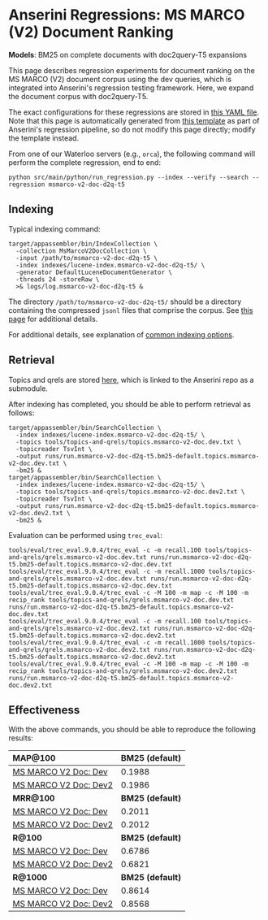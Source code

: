 # Anserini Regressions: MS MARCO (V2) Document Ranking

**Models**: BM25 on complete documents with doc2query-T5 expansions

This page describes regression experiments for document ranking on the MS MARCO (V2) document corpus using the dev queries, which is integrated into Anserini's regression testing framework.
Here, we expand the document corpus with doc2query-T5.

The exact configurations for these regressions are stored in [this YAML file](../../src/main/resources/regression/msmarco-v2-doc-d2q-t5.yaml).
Note that this page is automatically generated from [this template](../../src/main/resources/docgen/templates/msmarco-v2-doc-d2q-t5.template) as part of Anserini's regression pipeline, so do not modify this page directly; modify the template instead.

From one of our Waterloo servers (e.g., `orca`), the following command will perform the complete regression, end to end:

```
python src/main/python/run_regression.py --index --verify --search --regression msmarco-v2-doc-d2q-t5
```

## Indexing

Typical indexing command:

```
target/appassembler/bin/IndexCollection \
  -collection MsMarcoV2DocCollection \
  -input /path/to/msmarco-v2-doc-d2q-t5 \
  -index indexes/lucene-index.msmarco-v2-doc-d2q-t5/ \
  -generator DefaultLuceneDocumentGenerator \
  -threads 24 -storeRaw \
  >& logs/log.msmarco-v2-doc-d2q-t5 &
```

The directory `/path/to/msmarco-v2-doc-d2q-t5/` should be a directory containing the compressed `jsonl` files that comprise the corpus.
See [this page](../../docs/experiments-msmarco-v2.md) for additional details.

For additional details, see explanation of [common indexing options](../../docs/common-indexing-options.md).

## Retrieval

Topics and qrels are stored [here](https://github.com/castorini/anserini-tools/tree/master/topics-and-qrels), which is linked to the Anserini repo as a submodule.

After indexing has completed, you should be able to perform retrieval as follows:

```
target/appassembler/bin/SearchCollection \
  -index indexes/lucene-index.msmarco-v2-doc-d2q-t5/ \
  -topics tools/topics-and-qrels/topics.msmarco-v2-doc.dev.txt \
  -topicreader TsvInt \
  -output runs/run.msmarco-v2-doc-d2q-t5.bm25-default.topics.msmarco-v2-doc.dev.txt \
  -bm25 &
target/appassembler/bin/SearchCollection \
  -index indexes/lucene-index.msmarco-v2-doc-d2q-t5/ \
  -topics tools/topics-and-qrels/topics.msmarco-v2-doc.dev2.txt \
  -topicreader TsvInt \
  -output runs/run.msmarco-v2-doc-d2q-t5.bm25-default.topics.msmarco-v2-doc.dev2.txt \
  -bm25 &
```

Evaluation can be performed using `trec_eval`:

```
tools/eval/trec_eval.9.0.4/trec_eval -c -m recall.100 tools/topics-and-qrels/qrels.msmarco-v2-doc.dev.txt runs/run.msmarco-v2-doc-d2q-t5.bm25-default.topics.msmarco-v2-doc.dev.txt
tools/eval/trec_eval.9.0.4/trec_eval -c -m recall.1000 tools/topics-and-qrels/qrels.msmarco-v2-doc.dev.txt runs/run.msmarco-v2-doc-d2q-t5.bm25-default.topics.msmarco-v2-doc.dev.txt
tools/eval/trec_eval.9.0.4/trec_eval -c -M 100 -m map -c -M 100 -m recip_rank tools/topics-and-qrels/qrels.msmarco-v2-doc.dev.txt runs/run.msmarco-v2-doc-d2q-t5.bm25-default.topics.msmarco-v2-doc.dev.txt
tools/eval/trec_eval.9.0.4/trec_eval -c -m recall.100 tools/topics-and-qrels/qrels.msmarco-v2-doc.dev2.txt runs/run.msmarco-v2-doc-d2q-t5.bm25-default.topics.msmarco-v2-doc.dev2.txt
tools/eval/trec_eval.9.0.4/trec_eval -c -m recall.1000 tools/topics-and-qrels/qrels.msmarco-v2-doc.dev2.txt runs/run.msmarco-v2-doc-d2q-t5.bm25-default.topics.msmarco-v2-doc.dev2.txt
tools/eval/trec_eval.9.0.4/trec_eval -c -M 100 -m map -c -M 100 -m recip_rank tools/topics-and-qrels/qrels.msmarco-v2-doc.dev2.txt runs/run.msmarco-v2-doc-d2q-t5.bm25-default.topics.msmarco-v2-doc.dev2.txt
```

## Effectiveness

With the above commands, you should be able to reproduce the following results:

| **MAP@100**                                                                                                  | **BM25 (default)**|
|:-------------------------------------------------------------------------------------------------------------|-----------|
| [MS MARCO V2 Doc: Dev](https://microsoft.github.io/msmarco/TREC-Deep-Learning.html)                          | 0.1988    |
| [MS MARCO V2 Doc: Dev2](https://microsoft.github.io/msmarco/TREC-Deep-Learning.html)                         | 0.1986    |
| **MRR@100**                                                                                                  | **BM25 (default)**|
| [MS MARCO V2 Doc: Dev](https://microsoft.github.io/msmarco/TREC-Deep-Learning.html)                          | 0.2011    |
| [MS MARCO V2 Doc: Dev2](https://microsoft.github.io/msmarco/TREC-Deep-Learning.html)                         | 0.2012    |
| **R@100**                                                                                                    | **BM25 (default)**|
| [MS MARCO V2 Doc: Dev](https://microsoft.github.io/msmarco/TREC-Deep-Learning.html)                          | 0.6786    |
| [MS MARCO V2 Doc: Dev2](https://microsoft.github.io/msmarco/TREC-Deep-Learning.html)                         | 0.6821    |
| **R@1000**                                                                                                   | **BM25 (default)**|
| [MS MARCO V2 Doc: Dev](https://microsoft.github.io/msmarco/TREC-Deep-Learning.html)                          | 0.8614    |
| [MS MARCO V2 Doc: Dev2](https://microsoft.github.io/msmarco/TREC-Deep-Learning.html)                         | 0.8568    |
